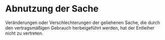 # Abnutzung der Sache

Veränderungen oder Verschlechterungen der geliehenen Sache, die durch den vertragsmäßigen Gebrauch herbeigeführt werden, hat der Entleiher nicht zu vertreten.